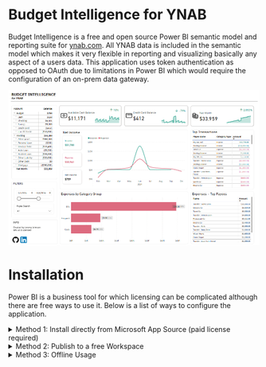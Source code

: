 # Budget Intelligence for YNAB
Budget Intelligence is a free and open source Power BI semantic model and reporting suite for [ynab.com](https://ynab.com). All YNAB data is included in the semantic model which makes it very flexible in reporting and visualizing basically any aspect of a users data.
This application uses token authentication as opposed to OAuth due to limitations in Power BI which would require the configuration of an on-prem data gateway.

<img src="https://github.com/jeremypj/budget-intelligence-ynab/blob/main/Icons/MainScreenshot.png" width="800"/>

# Installation
Power BI is a business tool for which licensing can be complicated although there are free ways to use it. Below is a list of ways to configure the application.

<details>
  <summary>Method 1: Install directly from Microsoft App Source (paid license required)</summary>

  **Requirements**
  - A Microsoft Power BI Pro license
  - Adequate privileges to install template apps from Microsoft App Source

  **Steps**
  1. Install from Microsoft App Source at this [link](https://appsource.microsoft.com/en-us/product/power-bi/jeremyjohnson1698690911419.budget-intelligence-ynab?tab=Overview). 
  2. When the report appears with sample data, click `Connect your data`.
  3. Navigate in your web browser to the [YNAB developer settings](https://app.ynab.com/settings/developer). Click the `New Token` button. Enter your password to create a new token. Copy this as you will not be able to see it again.
  4. Go to your budget in YNAB. You'll notice that the URL looks something like this `https://app.ynab.com/da15eb06-0062-d9ef-0744-cc28bc982871/budget/202502`. Copy out the middle part after `ynab.com/` but before `/budget`. In this example, it would be `da15eb06-0062-d9ef-0744-cc28bc982871`.
  5. Go back to the Power BI configuration screen and enter the token from step 3 and the Budget Id from step 4. Click Next.

  <img src="https://github.com/jeremypj/budget-intelligence-ynab/blob/main/Icons/Setup%202.png" width="500"/>

  6. On the next screen, click "Sign in and connect."
</details>

<details>
  <summary>Method 2: Publish to a free Workspace</summary>

  **Requirements**
  - A Windows PC (for initial setup)
  - A Microsoft account and access to a tenant (this can be done for free, but a credit card may be required to sign up)

  **Steps**
  1. If you do not have a Microsoft business account, create one following [this guide](https://accessanalytic.com.au/blog/how-to-get-your-free-power-bi-account/) from Wyn Hopkins.
  2. Install Power BI Desktop on a Windows PC or Mac with Parallels ([Download Link](https://www.microsoft.com/en-us/download/details.aspx?id=58494)).
  3. Download this git repository as a zip file. Unzip the archive to your desktop and open the .PBIP file using Power BI Desktop.
  4. Edit the parameters and enter your YNAB API Token and Budget IDs (see installation method 1 for instructions on how to find these).

  <img src="https://github.com/jeremypj/budget-intelligence-ynab/blob/main/Icons/Setup%203.png" width="500"/>
  <img src="https://github.com/jeremypj/budget-intelligence-ynab/blob/main/Icons/Setup%204.png" width="500"/>

  5. Refresh the model. Select anonymous access if an access popup appears.
  6. Publish the report to the Power BI service using your Microsoft business account created in Step 1. Publish to `My Workspace`.
</details>

<details>
  <summary>Method 3: Offline Usage</summary>

  **Requirements**
  - A Windows PC

  **Steps**
  1. Install Power BI Desktop on a Windows PC or Mac with Parallels ([Download Link](https://www.microsoft.com/en-us/download/details.aspx?id=58494)).
  2. Download this git repository as a zip file. Unzip the archive to your desktop and open the .PBIP file using Power BI Desktop.
  3. Edit the parameters and enter your YNAB API Token and Budget IDs (see installation method 1 for instructions on how to find these).

  <img src="https://github.com/jeremypj/budget-intelligence-ynab/blob/main/Icons/Setup%203.png" width="500"/>
  <img src="https://github.com/jeremypj/budget-intelligence-ynab/blob/main/Icons/Setup%204.png" width="500"/>

  4. Refresh the model. Select anonymous access if an access popup appears.
  5. If you use this method you will be able to use the reports and files offline on your desktop. You will not receive updates and you will not be able to view the reports online or through the mobile app; however, no Microsoft account is required.
</details>
